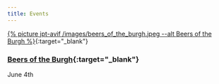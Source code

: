 ```yaml
---
title: Events
---
```


[{% picture jpt-avif /images/beers_of_the_burgh.jpeg --alt Beers of the Burgh %}](https://www.showclix.com/tickets/BOTB2022){:target="_blank"}

### [Beers of the Burgh](https://www.showclix.com/tickets/BOTB2022){:target="_blank"}

June 4th
